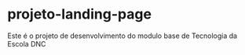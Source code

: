 # projeto-landing-page
Este é o projeto de desenvolvimento do modulo base de Tecnologia da Escola DNC
